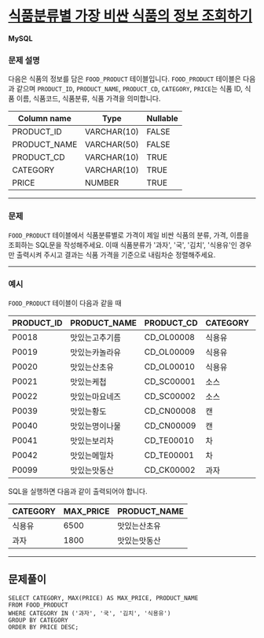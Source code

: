 # [식품분류별 가장 비싼 식품의 정보 조회하기](https://school.programmers.co.kr/learn/courses/30/lessons/131116)

**MySQL**

### **문제 설명**

다음은 식품의 정보를 담은 `FOOD_PRODUCT` 테이블입니다. `FOOD_PRODUCT` 테이블은 다음과 같으며 `PRODUCT_ID`, `PRODUCT_NAME`, `PRODUCT_CD`, `CATEGORY`, `PRICE`는 식품 ID, 식품 이름, 식품코드, 식품분류, 식품 가격을 의미합니다.

| Column name | Type | Nullable |
| --- | --- | --- |
| PRODUCT_ID | VARCHAR(10) | FALSE |
| PRODUCT_NAME | VARCHAR(50) | FALSE |
| PRODUCT_CD | VARCHAR(10) | TRUE |
| CATEGORY | VARCHAR(10) | TRUE |
| PRICE | NUMBER | TRUE |

---

### 문제

`FOOD_PRODUCT` 테이블에서 식품분류별로 가격이 제일 비싼 식품의 분류, 가격, 이름을 조회하는 SQL문을 작성해주세요. 이때 식품분류가 '과자', '국', '김치', '식용유'인 경우만 출력시켜 주시고 결과는 식품 가격을 기준으로 내림차순 정렬해주세요.

---

### 예시

`FOOD_PRODUCT` 테이블이 다음과 같을 때

| PRODUCT_ID | PRODUCT_NAME | PRODUCT_CD | CATEGORY | PRICE |
| --- | --- | --- | --- | --- |
| P0018 | 맛있는고추기름 | CD_OL00008 | 식용유 | 6100 |
| P0019 | 맛있는카놀라유 | CD_OL00009 | 식용유 | 5100 |
| P0020 | 맛있는산초유 | CD_OL00010 | 식용유 | 6500 |
| P0021 | 맛있는케첩 | CD_SC00001 | 소스 | 4500 |
| P0022 | 맛있는마요네즈 | CD_SC00002 | 소스 | 4700 |
| P0039 | 맛있는황도 | CD_CN00008 | 캔 | 4100 |
| P0040 | 맛있는명이나물 | CD_CN00009 | 캔 | 3500 |
| P0041 | 맛있는보리차 | CD_TE00010 | 차 | 3400 |
| P0042 | 맛있는메밀차 | CD_TE00001 | 차 | 3500 |
| P0099 | 맛있는맛동산 | CD_CK00002 | 과자 | 1800 |

SQL을 실행하면 다음과 같이 출력되어야 합니다.

| CATEGORY | MAX_PRICE | PRODUCT_NAME |
| --- | --- | --- |
| 식용유 | 6500 | 맛있는산초유 |
| 과자 | 1800 | 맛있는맛동산 |

---
## 문제풀이
```mysql
SELECT CATEGORY, MAX(PRICE) AS MAX_PRICE, PRODUCT_NAME
FROM FOOD_PRODUCT
WHERE CATEGORY IN ('과자', '국', '김치', '식용유')
GROUP BY CATEGORY
ORDER BY PRICE DESC;
```
